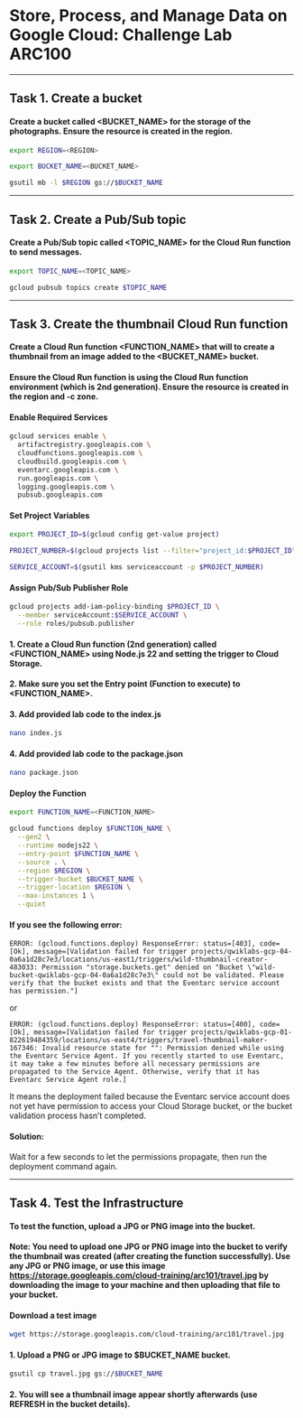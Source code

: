 # Store, Process, and Manage Data on Google Cloud: Challenge Lab <br>ARC100

---

## Task 1. Create a bucket

#### Create a bucket called <BUCKET_NAME> for the storage of the photographs. Ensure the resource is created in the <REGION> region.

```bash
export REGION=<REGION>
```

```bash
export BUCKET_NAME=<BUCKET_NAME>
```

```bash
gsutil mb -l $REGION gs://$BUCKET_NAME
```

---

## Task 2. Create a Pub/Sub topic

#### Create a Pub/Sub topic called <TOPIC_NAME> for the Cloud Run function to send messages.

```bash
export TOPIC_NAME=<TOPIC_NAME>
```

```bash
gcloud pubsub topics create $TOPIC_NAME
```

---

## Task 3. Create the thumbnail Cloud Run function

#### Create a Cloud Run function <FUNCTION_NAME> that will to create a thumbnail from an image added to the <BUCKET_NAME> bucket.

#### Ensure the Cloud Run function is using the Cloud Run function environment (which is 2nd generation). Ensure the resource is created in the <REGION> region and <REGION>-c zone.

#### Enable Required Services

```bash
gcloud services enable \
  artifactregistry.googleapis.com \
  cloudfunctions.googleapis.com \
  cloudbuild.googleapis.com \
  eventarc.googleapis.com \
  run.googleapis.com \
  logging.googleapis.com \
  pubsub.googleapis.com
```

#### Set Project Variables

```bash
export PROJECT_ID=$(gcloud config get-value project)
```

```bash
PROJECT_NUMBER=$(gcloud projects list --filter="project_id:$PROJECT_ID" --format='value(project_number)')
```

```bash
SERVICE_ACCOUNT=$(gsutil kms serviceaccount -p $PROJECT_NUMBER)
```

#### Assign Pub/Sub Publisher Role

```bash
gcloud projects add-iam-policy-binding $PROJECT_ID \
  --member serviceAccount:$SERVICE_ACCOUNT \
  --role roles/pubsub.publisher
```

#### 1. Create a Cloud Run function (2nd generation) called <FUNCTION_NAME> using Node.js 22 and setting the trigger to Cloud Storage.

#### 2. Make sure you set the Entry point (Function to execute) to <FUNCTION_NAME>.

#### 3. Add provided lab code to the index.js

```bash
nano index.js
```

#### 4. Add provided lab code to the package.json

```bash
nano package.json
```

#### Deploy the Function

```bash
export FUNCTION_NAME=<FUNCTION_NAME>
```

```bash
gcloud functions deploy $FUNCTION_NAME \
  --gen2 \
  --runtime nodejs22 \
  --entry-point $FUNCTION_NAME \
  --source . \
  --region $REGION \
  --trigger-bucket $BUCKET_NAME \
  --trigger-location $REGION \
  --max-instances 1 \
  --quiet
```

#### If you see the following error:

    ERROR: (gcloud.functions.deploy) ResponseError: status=[403], code=[Ok], message=[Validation failed for trigger projects/qwiklabs-gcp-04-0a6a1d28c7e3/locations/us-east1/triggers/wild-thumbnail-creator-483033: Permission "storage.buckets.get" denied on "Bucket \"wild-bucket-qwiklabs-gcp-04-0a6a1d28c7e3\" could not be validated. Please verify that the bucket exists and that the Eventarc service account has permission."]

or

    ERROR: (gcloud.functions.deploy) ResponseError: status=[400], code=[Ok], message=[Validation failed for trigger projects/qwiklabs-gcp-01-822619484359/locations/us-east4/triggers/travel-thumbnail-maker-167346: Invalid resource state for "": Permission denied while using the Eventarc Service Agent. If you recently started to use Eventarc, it may take a few minutes before all necessary permissions are propagated to the Service Agent. Otherwise, verify that it has Eventarc Service Agent role.]

It means the deployment failed because the Eventarc service account does not yet have permission to access your Cloud Storage bucket, or the bucket validation process hasn’t completed.

#### Solution:

Wait for a few seconds to let the permissions propagate, then run the deployment command again.

---

## Task 4. Test the Infrastructure

#### To test the function, upload a JPG or PNG image into the bucket.

#### Note: You need to upload one JPG or PNG image into the bucket to verify the thumbnail was created (after creating the function successfully). Use any JPG or PNG image, or use this image https://storage.googleapis.com/cloud-training/arc101/travel.jpg by downloading the image to your machine and then uploading that file to your bucket.

#### Download a test image

```bash
wget https://storage.googleapis.com/cloud-training/arc101/travel.jpg
```

#### 1. Upload a PNG or JPG image to $BUCKET_NAME bucket.

```bash
gsutil cp travel.jpg gs://$BUCKET_NAME
```

#### 2. You will see a thumbnail image appear shortly afterwards (use REFRESH in the bucket details).
